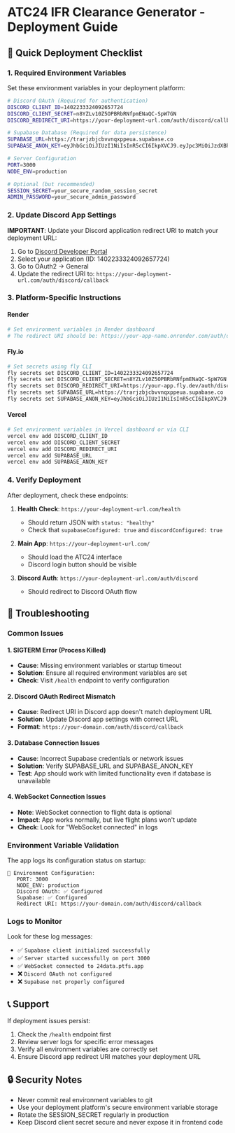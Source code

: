# ATC24 IFR Clearance Generator - Deployment Guide

## 🚀 Quick Deployment Checklist

### 1. Required Environment Variables

Set these environment variables in your deployment platform:

```bash
# Discord OAuth (Required for authentication)
DISCORD_CLIENT_ID=1402233324092657724
DISCORD_CLIENT_SECRET=n8YZLv10Z5OPBRbRNfpmENaQC-SpW7GN
DISCORD_REDIRECT_URI=https://your-deployment-url.com/auth/discord/callback

# Supabase Database (Required for data persistence)
SUPABASE_URL=https://trarjzbjcbvvnqxppeua.supabase.co
SUPABASE_ANON_KEY=eyJhbGciOiJIUzI1NiIsInR5cCI6IkpXVCJ9.eyJpc3MiOiJzdXBhYmFzZSIsInJlZiI6InRyYXJqemJqY2J2dm5xeHBwZXVhIiwicm9sZSI6ImFub24iLCJpYXQiOjE3NTQ1NzY3MDksImV4cCI6MjA3MDE1MjcwOX0.HgSTQ2KF-tBYXnlNB6Oh5WN6WIYeyGN7ZtfZLxo6234

# Server Configuration
PORT=3000
NODE_ENV=production

# Optional (but recommended)
SESSION_SECRET=your_secure_random_session_secret
ADMIN_PASSWORD=your_secure_admin_password
```

### 2. Update Discord App Settings

**IMPORTANT**: Update your Discord application redirect URI to match your deployment URL:

1. Go to [Discord Developer Portal](https://discord.com/developers/applications)
2. Select your application (ID: 1402233324092657724)
3. Go to OAuth2 → General
4. Update the redirect URI to: `https://your-deployment-url.com/auth/discord/callback`

### 3. Platform-Specific Instructions

#### Render
```bash
# Set environment variables in Render dashboard
# The redirect URI should be: https://your-app-name.onrender.com/auth/discord/callback
```

#### Fly.io
```bash
# Set secrets using fly CLI
fly secrets set DISCORD_CLIENT_ID=1402233324092657724
fly secrets set DISCORD_CLIENT_SECRET=n8YZLv10Z5OPBRbRNfpmENaQC-SpW7GN
fly secrets set DISCORD_REDIRECT_URI=https://your-app.fly.dev/auth/discord/callback
fly secrets set SUPABASE_URL=https://trarjzbjcbvvnqxppeua.supabase.co
fly secrets set SUPABASE_ANON_KEY=eyJhbGciOiJIUzI1NiIsInR5cCI6IkpXVCJ9.eyJpc3MiOiJzdXBhYmFzZSIsInJlZiI6InRyYXJqemJqY2J2dm5xeHBwZXVhIiwicm9sZSI6ImFub24iLCJpYXQiOjE3NTQ1NzY3MDksImV4cCI6MjA3MDE1MjcwOX0.HgSTQ2KF-tBYXnlNB6Oh5WN6WIYeyGN7ZtfZLxo6234
```

#### Vercel
```bash
# Set environment variables in Vercel dashboard or via CLI
vercel env add DISCORD_CLIENT_ID
vercel env add DISCORD_CLIENT_SECRET
vercel env add DISCORD_REDIRECT_URI
vercel env add SUPABASE_URL
vercel env add SUPABASE_ANON_KEY
```

### 4. Verify Deployment

After deployment, check these endpoints:

1. **Health Check**: `https://your-deployment-url.com/health`
   - Should return JSON with `status: "healthy"`
   - Check that `supabaseConfigured: true` and `discordConfigured: true`

2. **Main App**: `https://your-deployment-url.com/`
   - Should load the ATC24 interface
   - Discord login button should be visible

3. **Discord Auth**: `https://your-deployment-url.com/auth/discord`
   - Should redirect to Discord OAuth flow

## 🔧 Troubleshooting

### Common Issues

#### 1. SIGTERM Error (Process Killed)
- **Cause**: Missing environment variables or startup timeout
- **Solution**: Ensure all required environment variables are set
- **Check**: Visit `/health` endpoint to verify configuration

#### 2. Discord OAuth Redirect Mismatch
- **Cause**: Redirect URI in Discord app doesn't match deployment URL
- **Solution**: Update Discord app settings with correct URL
- **Format**: `https://your-domain.com/auth/discord/callback`

#### 3. Database Connection Issues
- **Cause**: Incorrect Supabase credentials or network issues
- **Solution**: Verify SUPABASE_URL and SUPABASE_ANON_KEY
- **Test**: App should work with limited functionality even if database is unavailable

#### 4. WebSocket Connection Issues
- **Note**: WebSocket connection to flight data is optional
- **Impact**: App works normally, but live flight plans won't update
- **Check**: Look for "WebSocket connected" in logs

### Environment Variable Validation

The app logs its configuration status on startup:
```
🔧 Environment Configuration:
   PORT: 3000
   NODE_ENV: production
   Discord OAuth: ✅ Configured
   Supabase: ✅ Configured
   Redirect URI: https://your-domain.com/auth/discord/callback
```

### Logs to Monitor

Look for these log messages:
- ✅ `Supabase client initialized successfully`
- ✅ `Server started successfully on port 3000`
- ✅ `WebSocket connected to 24data.ptfs.app`
- ❌ `Discord OAuth not configured`
- ❌ `Supabase not properly configured`

## 📞 Support

If deployment issues persist:
1. Check the `/health` endpoint first
2. Review server logs for specific error messages
3. Verify all environment variables are correctly set
4. Ensure Discord app redirect URI matches your deployment URL

## 🔒 Security Notes

- Never commit real environment variables to git
- Use your deployment platform's secure environment variable storage
- Rotate the SESSION_SECRET regularly in production
- Keep Discord client secret secure and never expose it in frontend code

